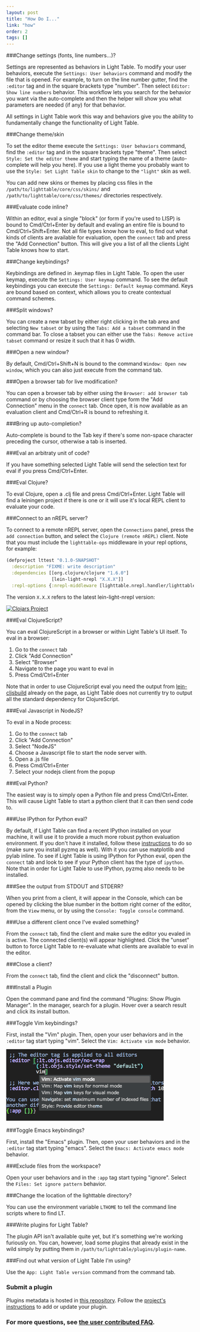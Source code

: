 ```yaml
---
layout: post
title: "How Do I..."
link: "how"
order: 2
tags: []
---
```


###Change settings (fonts, line numbers...)?

Settings are represented as behaviors in Light Table. To modify your user behaviors, execute the `Settings: User behaviors` command and modify the file that is opened. For example, to turn on the line number gutter, find the `:editor` tag and in the square brackets type "number". Then select `Editor: Show line numbers` behavior. This workflow lets you search for the behavior you want via the auto-complete and then the helper will show you what parameters are needed (if any) for that behavior.

All settings in Light Table work this way and behaviors give you the ability to fundamentally change the functionality of Light Table.

###Change theme/skin

To set the editor theme execute the `Settings: User behaviors` command, find the `:editor` tag and in the square brackets type "theme". Then select `Style: Set the editor theme` and start typing the name of a theme (auto-complete will help you here). If you use a light theme you probably want to use the `Style: Set Light Table skin` to change to the `"light"` skin as well.

You can add new skins or themes by placing css files in the `/path/to/lighttable/core/css/skins/` and `/path/to/lighttable/core/css/themes/` directories respectively.

###Evaluate code inline?

Within an editor, eval a single "block" (or form if you're used to LISP) is bound to Cmd/Ctrl+Enter by default and evaling an entire file is bound to Cmd/Ctrl+Shift+Enter. Not all file types know how to eval, to find out what kinds of clients are available for evaluation, open the `connect` tab and press the "Add Connection" button. This will give you a list of all the clients Light Table knows how to start.

###Change keybindings?

Keybindings are defined in .keymap files in Light Table. To open the user keymap, execute the `Settings: User keymap` command. To see the default keybindings you can execute the `Settings: Default keymap` command. Keys are bound based on context, which allows you to create contextual command schemes.

###Split windows?

You can create a new tabset by either right clicking in the tab area and selecting `New tabset` or by using the `Tabs: Add a tabset` command in the command bar. To close a tabset you can either use the `Tabs: Remove active tabset` command or resize it such that it has 0 width.

###Open a new window?

By default, Cmd/Ctrl+Shift+N is bound to the command `Window: Open new window`, which you can also just execute from the command tab.

###Open a browser tab for live modification?

You can open a browser tab by either using the `Browser: add browser tab` command or by choosing the browser client type form the "Add Connection" menu in the `connect` tab. Once open, it is now available as an evaluation client and Cmd/Ctrl+R is bound to refreshing it.

###Bring up auto-completion?

Auto-complete is bound to the Tab key if there's some non-space character preceding the cursor, otherwise a tab is inserted.

###Eval an arbitraty unit of code?

If you have something selected Light Table will send the selection text for eval if you press Cmd/Ctrl+Enter.

###Eval Clojure?

To eval Clojure, open a .clj file and press Cmd/Ctrl+Enter. Light Table will find a leiningen project if there is one or it will use it's local REPL client to evaluate your code.

###Connect to an nREPL server?

To connect to a remote nREPL server, open the `Connections` panel, press the `add connection` button, and select the `Clojure (remote nREPL)` client. Note that you must include the `lighttable-ops` middleware in your repl options, for example:

```clojure
(defproject lttest "0.1.0-SNAPSHOT"
  :description "FIXME: write description"
  :dependencies [[org.clojure/clojure "1.6.0"]
                 [lein-light-nrepl "X.X.X"]]
  :repl-options {:nrepl-middleware [lighttable.nrepl.handler/lighttable-ops]})
```

The version `X.X.X` refers to the latest lein-light-nrepl version:

[![Clojars Project](http://clojars.org/lein-light-nrepl/latest-version.svg)](http://clojars.org/lein-light-nrepl)

###Eval ClojureScript?

You can eval ClojureScript in a browser or within Light Table's UI itself. To eval in a browser:

1. Go to the `connect` tab
2. Click "Add Connection"
3. Select "Browser"
4. Navigate to the page you want to eval in
5. Press Cmd/Ctrl+Enter

Note that in order to use ClojureScript eval you need the output from [lein-cljsbuild](https://github.com/emezeske/lein-cljsbuild) already on the page, as Light Table does not currently try to output all the standard dependency for ClojureScript.

###Eval Javascript in NodeJS?

To eval in a Node process:

1. Go to the `connect` tab
2. Click "Add Connection"
3. Select "NodeJS"
4. Choose a Javascript file to start the node server with.
5. Open a .js file
6. Press Cmd/Ctrl+Enter
7. Select your nodejs client from the popup

###Eval Python?

The easiest way is to simply open a Python file and press Cmd/Ctrl+Enter. This will cause Light Table to start a python client that it can then send code to.

###Use IPython for Python eval?

By default, if Light Table can find a recent IPython installed on your machine, it will use it to provide a much more robust python evaluation environment. If you don't have it installed, follow these [instructions](http://ipython.org/ipython-doc/stable/install/install.html) to do so (make sure you install pyzmq as well). With it you can use matplotlib and pylab inline. To see if Light Table is using IPython for Python eval, open the `connect` tab and look to see if your Python client has the type of `ipython`. Note that in order for Light Table to use IPython, pyzmq also needs to be installed.

###See the output from STDOUT and STDERR?

When you print from a client, it will appear in the Console, which can be opened by clicking the blue number in the bottom right corner of the editor, from the `View` menu, or by using the `Console: Toggle console` command.

###Use a different client once I've evaled something?

From the `connect` tab, find the client and make sure the editor you evaled in is active. The connected client(s) will appear highlighted. Click the "unset" button to force Light Table to re-evaluate what clients are available to eval in the editor.

###Close a client?

From the `connect` tab, find the client and click the "disconnect" button.

###Install a Plugin

Open the command pane and find the command "Plugins: Show Plugin Manager". In the manager, search for a plugin. Hover over a search result and click its install button.

###Toggle Vim keybindings?

First, install the "Vim" plugin. Then, open your user behaviors and in the `:editor` tag start typing "vim". Select the `Vim: Activate vim mode` behavior.

![Activating Vim Mode](/images/howdoi/vim_mode_settings.png)

###Toggle Emacs keybindings?

First, install the "Emacs" plugin. Then, open your user behaviors and in the `:editor` tag start typing "emacs". Select the `Emacs: Activate emacs mode` behavior.

###Exclude files from the workspace?

Open your user behaviors and in the `:app` tag start typing "ignore". Select the `Files: Set ignore pattern` behavior.

###Change the location of the lighttable directory?

You can use the environment variable `LTHOME` to tell the command line scripts where to find LT.

###Write plugins for Light Table?

The plugin API isn't available quite yet, but it's something we're working furiously on. You can, however, load some plugins that already exist in the wild simply by putting them in `/path/to/lighttable/plugins/plugin-name`.

###Find out what version of Light Table I'm using?

Use the `App: Light Table version` command from the command tab.

### Submit a plugin

Plugins metadata is hosted in [this repository](https://github.com/LightTable/plugin-metadata). Follow the [project's instructions](https://github.com/LightTable/plugin-metadata#submit-a-plugin) to add or update your plugin.

### For more questions, see [the user contributed FAQ](https://github.com/LightTable/LightTable/wiki/FAQ).
